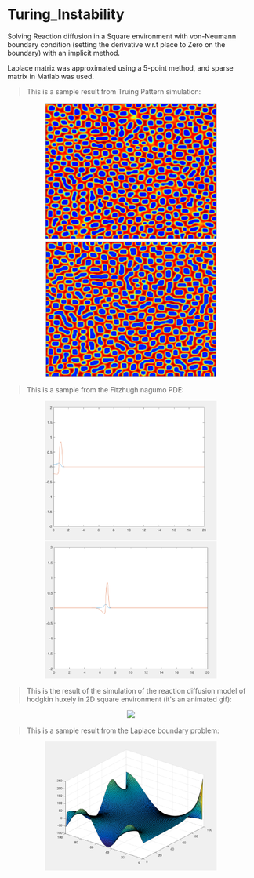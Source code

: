 # Turing_Instability

Solving Reaction diffusion in a Square environment with von-Neumann boundary condition (setting the derivative w.r.t place to Zero on the boundary) with an implicit method.

Laplace matrix was approximated using a 5-point method, and sparse matrix in Matlab was used.

>This is a sample result from Truing Pattern simulation:

<p align="center">
  <img src="./Turing Patterns/Screen Shot 2017-07-14 at 11.04.05 AM.png" width="350"/>
  <img src="./Turing Patterns/Screen Shot 2017-07-14 at 11.08.11 AM.png" width="350"/>
</p>

>This is a sample from the Fitzhugh nagumo PDE:

<p align="center">
  <img src="./Flexible reaction diffusion 1D (Axon - fitzhugh nagomuh travelling wave) explicit method/neuron_1.png" width="350"/>
  <img src="./Flexible reaction diffusion 1D (Axon - fitzhugh nagomuh travelling wave) explicit method/neuron_2.png" width="350"/>
</p>

>This is the result of the simulation of the reaction diffusion model of hodgkin huxely in 2D square environment (it's an animated gif):

<p align="center">
  <img src="./flexible Rection-diffusion 2D (Fitzhugh nagomu) explicit method/image1.gif" width="350"/>
</p>

>This is a sample result from the Laplace boundary problem:


<p align="center">
  <img src="./Flexible Laplace equation/laplace_1.png" width="350"/>
</p>
